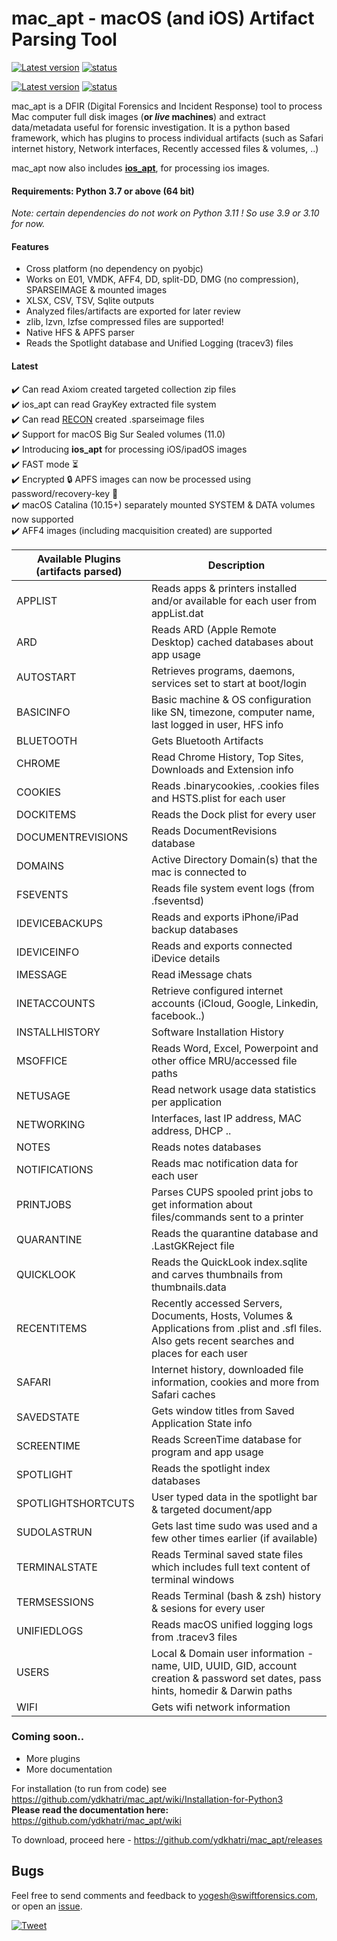 # mac_apt - macOS (and iOS) Artifact Parsing Tool  
[![Latest version](https://img.shields.io/badge/version-v1.4-blue)](https://github.com/ydkhatri/mac_apt/releases/tag/v1.4)
[![status](https://img.shields.io/badge/status-stable-green)]()

[![Latest version](https://img.shields.io/badge/version-v1.5.dev-blue)](https://github.com/ydkhatri/mac_apt/releases/tag/v1.5.dev)
[![status](https://img.shields.io/badge/status-development-orange)]()

mac_apt is a DFIR (Digital Forensics and Incident Response) tool to process Mac computer full disk images (**or _live_ machines**) and extract data/metadata useful for forensic investigation. It is a python based framework, which has plugins to process individual artifacts (such as Safari internet history, Network interfaces, Recently accessed files & volumes, ..)

mac_apt now also includes **[ios_apt](https://swiftforensics.com/2020/12/introducing-iosapt-ios-artifact-parsing.html)**, for processing ios images.

#### Requirements: Python 3.7 or above (64 bit)
_Note: certain dependencies do not work on Python 3.11 ! So use 3.9 or 3.10 for now._
#### Features
* Cross platform (no dependency on pyobjc)
* Works on E01, VMDK, AFF4, DD, split-DD, DMG (no compression), SPARSEIMAGE & mounted images  
* XLSX, CSV, TSV, Sqlite outputs
* Analyzed files/artifacts are exported for later review
* zlib, lzvn, lzfse compressed files are supported!
* Native HFS & APFS parser
* Reads the Spotlight database and Unified Logging (tracev3) files

#### Latest
:heavy_check_mark: Can read Axiom created targeted collection zip files  
:heavy_check_mark: ios_apt can read GrayKey extracted file system  
:heavy_check_mark: Can read [RECON](https://sumuri.com/software/recon-itr/) created .sparseimage files  
:heavy_check_mark: Support for macOS Big Sur Sealed volumes (11.0)  
:heavy_check_mark: Introducing **ios_apt** for processing iOS/ipadOS images  
:heavy_check_mark: FAST mode :hourglass_flowing_sand:   
:heavy_check_mark: Encrypted :lock: APFS images can now be processed using password/recovery-key :key:   
:heavy_check_mark: macOS Catalina (10.15+) separately mounted SYSTEM & DATA volumes now supported  
:heavy_check_mark: AFF4 images (including macquisition created) are supported

Available Plugins (artifacts parsed) | Description 
------------------ | ---------------
APPLIST | Reads apps & printers installed and/or available for each user from appList.dat
ARD | Reads ARD (Apple Remote Desktop) cached databases about app usage
AUTOSTART | Retrieves programs, daemons, services set to start at boot/login
BASICINFO | Basic machine & OS configuration like SN, timezone, computer name, last logged in user, HFS info
BLUETOOTH | Gets Bluetooth Artifacts
CHROME | Read Chrome History, Top Sites, Downloads and Extension info
COOKIES | Reads .binarycookies, .cookies files and HSTS.plist for each user
DOCKITEMS | Reads the Dock plist for every user
DOCUMENTREVISIONS | Reads DocumentRevisions database
DOMAINS | Active Directory Domain(s) that the mac is connected to
FSEVENTS | Reads file system event logs (from .fseventsd)
IDEVICEBACKUPS | Reads and exports iPhone/iPad backup databases
IDEVICEINFO | Reads and exports connected iDevice details
IMESSAGE | Read iMessage chats
INETACCOUNTS | Retrieve configured internet accounts (iCloud, Google, Linkedin, facebook..)
INSTALLHISTORY | Software Installation History
MSOFFICE | Reads Word, Excel, Powerpoint and other office MRU/accessed file paths
NETUSAGE | Read network usage data statistics per application
NETWORKING | Interfaces, last IP address, MAC address, DHCP ..
NOTES | Reads notes databases
NOTIFICATIONS | Reads mac notification data for each user
PRINTJOBS | Parses CUPS spooled print jobs to get information about files/commands sent to a printer
QUARANTINE | Reads the quarantine database and .LastGKReject file
QUICKLOOK | Reads the QuickLook index.sqlite and carves thumbnails from thumbnails.data
RECENTITEMS | Recently accessed Servers, Documents, Hosts, Volumes & Applications from .plist and .sfl files. Also gets recent searches and places for each user
SAFARI | Internet history, downloaded file information, cookies and more from Safari caches
SAVEDSTATE | Gets window titles from Saved Application State info
SCREENTIME | Reads ScreenTime database for program and app usage
SPOTLIGHT | Reads the spotlight index databases
SPOTLIGHTSHORTCUTS | User typed data in the spotlight bar & targeted document/app
SUDOLASTRUN | Gets last time sudo was used and a few other times earlier (if available)
TERMINALSTATE | Reads Terminal saved state files which includes full text content of terminal windows
TERMSESSIONS | Reads Terminal (bash & zsh) history & sesions for every user
UNIFIEDLOGS | Reads macOS unified logging logs from .tracev3 files
USERS | Local & Domain user information - name, UID, UUID, GID, account creation & password set dates, pass hints, homedir & Darwin paths
WIFI | Gets wifi network information

### Coming soon..
* More plugins
* More documentation

For installation (to run from code) see https://github.com/ydkhatri/mac_apt/wiki/Installation-for-Python3  
**Please read the documentation here:** https://github.com/ydkhatri/mac_apt/wiki

To download, proceed here - https://github.com/ydkhatri/mac_apt/releases

## Bugs
Feel free to send comments and feedback to yogesh@swiftforensics.com, or open an [issue](https://github.com/ydkhatri/mac_apt/issues).  

[![Tweet](https://img.shields.io/twitter/url?style=social&url=https%3A%2F%2Ftwitter.com%2Fswiftforensics)](https://twitter.com/swiftforensics)
